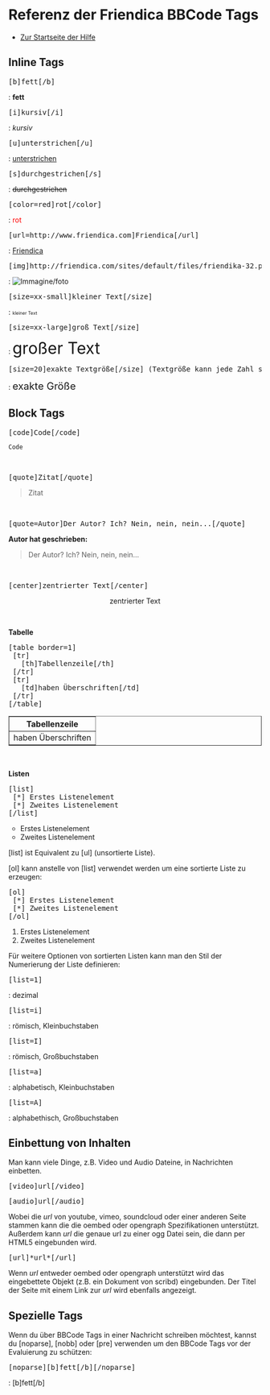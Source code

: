 Referenz der Friendica BBCode Tags
========================

* [Zur Startseite der Hilfe](help)

Inline Tags
-----


<pre>[b]fett[/b]</pre> : <strong>fett</strong>

<pre>[i]kursiv[/i]</pre> : <em>kursiv</em>

<pre>[u]unterstrichen[/u]</pre> : <u>unterstrichen</u>

<pre>[s]durchgestrichen[/s]</pre> : <strike>durchgestrichen</strike>

<pre>[color=red]rot[/color]</pre> : <span style="color:  red;">rot</span>

<pre>[url=http://www.friendica.com]Friendica[/url]</pre> : <a href="http://www.friendica.com" target="external-link">Friendica</a>

<pre>[img]http://friendica.com/sites/default/files/friendika-32.png[/img]</pre> : <img src="http://friendica.com/sites/default/files/friendika-32.png" alt="Immagine/foto">

<pre>[size=xx-small]kleiner Text[/size]</pre> : <span style="font-size: xx-small;">kleiner Text</span>

<pre>[size=xx-large]gro&szlig; Text[/size]</pre> : <span style="font-size: xx-large;">gro&szlig;er Text</span>

<pre>[size=20]exakte Textgr&ouml;&szlig;e[/size] (Textgr&ouml;&szlig;e kann jede Zahl sein, in Pixeln)</pre> :  <span style="font-size: 20px;">exakte Gr&ouml;&szlig;e</span>







Block Tags
-----

<pre>[code]Code[/code]</pre>

<code>Code</code>

<p style="clear:both;">&nbsp;</p>

<pre>[quote]Zitat[/quote]</pre>

<blockquote>Zitat</blockquote>

<p style="clear:both;">&nbsp;</p>

<pre>[quote=Autor]Der Autor? Ich? Nein, nein, nein...[/quote]</pre>

<strong class="author">Autor hat geschrieben:</strong><blockquote>Der Autor?  Ich? Nein, nein, nein...</blockquote>

<p style="clear:both;">&nbsp;</p>

<pre>[center]zentrierter Text[/center]</pre>

<div style="text-align:center;">zentrierter Text</div>

<p style="clear:both;">&nbsp;</p>

**Tabelle**
<pre>[table border=1]
 [tr] 
   [th]Tabellenzeile[/th]
 [/tr]
 [tr]
   [td]haben &Uuml;berschriften[/td]
 [/tr]
[/table]</pre>

<table border="1"><tbody><tr><th>Tabellenzeile</th></tr><tr><td>haben &Uuml;berschriften</td></tr></tbody></table>

<p style="clear:both;">&nbsp;</p>

**Listen**

<pre>[list]
 [*] Erstes Listenelement
 [*] Zweites Listenelement
[/list]</pre>
<ul class="listbullet" style="list-style-type: circle;">
<li> Erstes Listenelement<br>
</li>
<li> Zweites Listenelement</li>
</ul>

[list] ist Equivalent zu [ul] (unsortierte Liste). 

[ol] kann anstelle von [list] verwendet werden um eine sortierte Liste zu erzeugen:

<pre>[ol]
 [*] Erstes Listenelement
 [*] Zweites Listenelement
[/ol]</pre>
<ul class="listdecimal" style="list-style-type: decimal;"><li>Erstes Listenelement<br></li><li> Zweites Listenelement</li></ul>

F&uuml;r weitere Optionen von sortierten Listen kann man den Stil der Numerierung der Liste definieren:
<pre>[list=1]</pre> : dezimal

<pre>[list=i]</pre> : r&ouml;misch, Kleinbuchstaben

<pre>[list=I]</pre> : r&ouml;misch, Gro&szlig;buchstaben

<pre>[list=a]</pre> : alphabetisch, Kleinbuchstaben

<pre>[list=A] </pre> : alphabethisch, Gro&szlig;buchstaben




Einbettung von Inhalten
------

Man kann viele Dinge, z.B. Video und Audio Dateine, in Nachrichten einbetten.

<pre>[video]url[/video]</pre>
<pre>[audio]url[/audio]</pre>

Wobei die *url* von youtube, vimeo, soundcloud oder einer anderen Seite stammen kann die die oembed oder opengraph Spezifikationen unterst&uuml;tzt.  
Au&szlig;erdem kann *url* die genaue url zu einer ogg Datei sein, die dann per HTML5 eingebunden wird.

<pre>[url]*url*[/url]</pre>

Wenn *url* entweder oembed oder opengraph unterstützt wird das eingebettete
Objekt (z.B. ein Dokument von scribd) eingebunden.
Der Titel der Seite mit einem Link zur *url* wird ebenfalls angezeigt.



Spezielle Tags
-------

Wenn du &uuml;ber BBCode Tags in einer Nachricht schreiben m&ouml;chtest, kannst du [noparse], [nobb] oder [pre] verwenden um den BBCode Tags vor der Evaluierung zu sch&uuml;tzen:

<pre>[noparse][b]fett[/b][/noparse]</pre> : [b]fett[/b]


